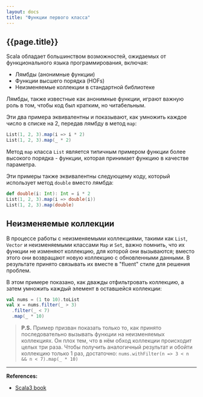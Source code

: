 ```yaml
---
layout: docs
title: "Функции первого класса"
---
```


## {{page.title}}

Scala обладает большинством возможностей, ожидаемых от функционального языка программирования, включая:
- Лямбды (анонимные функции)
- Функции высшего порядка (HOFs)
- Неизменяемые коллекции в стандартной библиотеке

Лямбды, также известные как анонимные функции, играют важную роль в том, чтобы код был кратким, но читабельным.

Эти два примера эквивалентны и показывают, как умножить каждое число в списке на 2, передав лямбду в метод `map`:

```scala mdoc
List(1, 2, 3).map(i => i * 2)
List(1, 2, 3).map(_ * 2)
```

Метод `map` класса `List` является типичным примером функции более высокого порядка - функции, которая принимает функцию в качестве параметра.

Эти примеры также эквивалентны следующему коду, который использует метод `double` вместо лямбда:

```scala mdoc
def double(i: Int): Int = i * 2
List(1, 2, 3).map(i => double(i))
List(1, 2, 3).map(double)   
```

## Неизменяемые коллекции

В процессе работы с неизменяемыми коллекциями, такими как `List`, `Vector` и неизменяемыми классами `Map` и `Set`, 
важно помнить, что их функции не изменяют коллекцию, для которой они вызываются; 
вместо этого они возвращают новую коллекцию с обновленными данными. 
В результате принято связывать их вместе в "fluent" стиле для решения проблем.

В этом примере показано, как дважды отфильтровать коллекцию, а затем умножить каждый элемент в оставшейся коллекции:

```scala mdoc
val nums = (1 to 10).toList
val x = nums.filter(_ > 3)
  .filter(_ < 7)
  .map(_ * 10)  
```

> **P.S.** Пример призван показать только то, как принято последовательно вызывать функции на неизменяемых коллекциях.
Он плох тем, что в нём обход коллекции происходит целых три раза. 
Чтобы получить аналогичный результат и обойти коллекцию только 1 раз, достаточно: 
`nums.withFilter(n => 3 < n && n < 7).map(_ * 10)`

---

**References:**
- [Scala3 book](https://docs.scala-lang.org/scala3/book/taste-functions.html)
